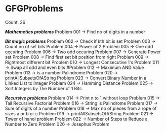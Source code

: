 # GFGProblems

Count: 26

*********************Mathemetics problems*********************
Problem 001  -> Find no of digits in a number


*********************Bit magic problems*********************
Problem 002  -> Check if kth bit is set
Problem 003  -> Count no of set bits
Problem 004  -> Power of 2
Problem 005  -> One odd occuring
Problem 006  -> Two odd occuring
Problem 007  -> Generate Power set
Problem 008  -> Find first set bit position from right
Problem 009  -> Rightmost different bit
Problem 010  -> Longest Consecutive 1's
Problem 011  -> Swap all odd and even bits
#Problem 012  -> Maximum AND Value
Problem 013  -> is a number Palindrome
Problem 020  -> printAllSubsetsOfAString
Problem 023  -> Convert Binary Number in a Linked List to Integer
Problem 024  -> Hamming Distance
Problem 025  -> Sort Integers by The Number of 1 Bits


*********************Recursive problems*********************
Problem 014  -> Print n to 1 without loop
Problem 015  -> Tail Recursive Factorial
Problem 016  -> String is Palindrome
Problem 017  -> Sum of digits of a number
Problem 018  -> Max no of pieces from a rope of sizes a or b or c
Problem 019  -> printAllSubsetsOfAString
Problem 021  -> Tower of hanoi problem
Problem 022  -> Number of Steps to Reduce a Number to Zero
Problem 026  -> Josephus Problem











